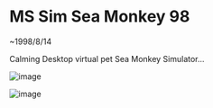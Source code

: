 # MS Sim Sea Monkey 98

~1998/8/14

Calming Desktop virtual pet Sea Monkey Simulator...

![image](https://github.com/aaronse/ms-sim-seamonkey-98/assets/16479976/acf44245-2d00-4124-9dd5-b8ecf7b9538e)

![image](https://github.com/aaronse/ms-sim-seamonkey-98/assets/16479976/b04d27ae-bf3c-4a5d-860d-23ec44ba0f5a)
